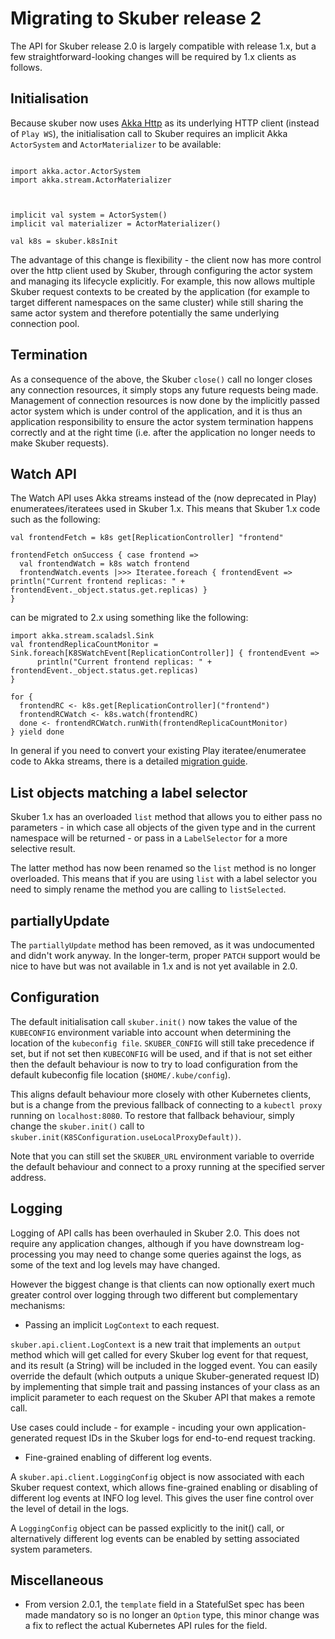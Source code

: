 # Migrating to Skuber release 2

The API for Skuber release 2.0 is largely compatible with release 1.x, but a few straightforward-looking changes will be required by 1.x clients as follows.

## Initialisation

Because skuber now uses [Akka Http](https://doc.akka.io/docs/akka-http/current/scala/http/) as its underlying HTTP client (instead of `Play WS`), the initialisation call to Skuber requires an implicit Akka `ActorSystem` and `ActorMaterializer` to be available:

```

import akka.actor.ActorSystem
import akka.stream.ActorMaterializer



implicit val system = ActorSystem()
implicit val materializer = ActorMaterializer()

val k8s = skuber.k8sInit

```

The advantage of this change is flexibility - the client now has more control over the http client used by Skuber, through configuring the actor system and managing its lifecycle explicitly. For example, this now allows multiple Skuber request contexts to be created by the application (for example to target different namespaces on the same cluster) while still sharing the same actor system and therefore potentially the same underlying connection pool.

## Termination

As a consequence of the above, the Skuber `close()` call no longer closes any connection resources, it simply stops any future requests being made. Management of connection resources is now done by the implicitly passed actor system which is under control of the application, and it is thus an application responsibility to ensure the actor system termination happens correctly and at the right time (i.e. after the application no longer needs to make Skuber requests).

## Watch API

The Watch API uses Akka streams instead of the (now deprecated in Play) enumeratees/iteratees used in Skuber 1.x. This means that Skuber 1.x code such as the following:

```
val frontendFetch = k8s get[ReplicationController] "frontend"

frontendFetch onSuccess { case frontend =>
  val frontendWatch = k8s watch frontend
  frontendWatch.events |>>> Iteratee.foreach { frontendEvent => println("Current frontend replicas: " + frontendEvent._object.status.get.replicas) }
}
```

can be migrated to 2.x using something like the following:

```
import akka.stream.scaladsl.Sink
val frontendReplicaCountMonitor = Sink.foreach[K8SWatchEvent[ReplicationController]] { frontendEvent =>
      println("Current frontend replicas: " + frontendEvent._object.status.get.replicas)
}

for {
  frontendRC <- k8s.get[ReplicationController]("frontend")
  frontendRCWatch <- k8s.watch(frontendRC)
  done <- frontendRCWatch.runWith(frontendReplicaCountMonitor)
} yield done
```

In general if you need to convert your existing Play iteratee/enumeratee code to Akka streams, there is a detailed [migration guide](https://www.playframework.com/documentation/2.6.x/StreamsMigration25#Migrating-Enumerators-to-Sources).

## List objects matching a label selector

Skuber 1.x has an overloaded `list` method that allows you to either pass no parameters - in which case all objects of the given type and in the current namespace will be returned - or pass in a `LabelSelector` for a more selective result.

The latter method has now been renamed so the `list` method is no longer overloaded. This means that if you are using `list` with a label selector you need to simply rename the method you are calling to `listSelected`.

## partiallyUpdate

The `partiallyUpdate` method has been removed, as it was undocumented and didn't work anyway. In the longer-term, proper `PATCH` support would be nice to have but was not available in 1.x and is not yet available in 2.0.

## Configuration

The default initialisation call `skuber.init()` now takes the value of the `KUBECONFIG` environment variable into account when determining the location of the `kubeconfig file`. `SKUBER_CONFIG` will still take precedence if set, but if not set then `KUBECONFIG` will be used, and if that is not set either then the default behaviour is now to try to load configuration from the default kubeconfig file location (`$HOME/.kube/config`).

This aligns default behaviour more closely with other Kubernetes clients, but is a change from the previous fallback of connecting to a `kubectl proxy` running on `localhost:8080`. To restore that fallback behaviour, simply change the `skuber.init()` call to `skuber.init(K8SConfiguration.useLocalProxyDefault))`.

Note that you can still set the `SKUBER_URL` environment variable to override the default behaviour and connect to a proxy running at the specified server address.

## Logging

Logging of API calls has been overhauled in Skuber 2.0. This does not require any application changes, although if you have downstream log-processing you may need to change some queries against the logs, as some of the text and log levels may have changed.

However the biggest change is that clients can now optionally exert much greater control over logging through two different but complementary mechanisms:

- Passing an implicit `LogContext` to each request.

`skuber.api.client.LogContext` is a new trait that implements an `output` method which will get called for every Skuber log event for that request, and its result (a String) will be included in the logged event. You can easily override the default (which outputs a unique Skuber-generated request ID) by implementing that simple trait and passing instances of your class as an implicit parameter to each request on the Skuber API that makes a remote call.

Use cases could include - for example - incuding your own application-generated request IDs in the Skuber logs for end-to-end request tracking.

- Fine-grained enabling of different log events.

A `skuber.api.client.LoggingConfig` object is now associated with each Skuber request context, which allows fine-grained enabling or disabling of different log events at INFO log level. This gives the user fine control over the level of detail in the logs.

A `LoggingConfig` object can be passed explicitly to the init() call, or alternatively different log events can be enabled by setting associated system parameters.

## Miscellaneous

- From version 2.0.1, the `template` field in a StatefulSet spec has been made mandatory so is no longer an `Option` type, this minor change was a fix to reflect the actual Kubernetes API rules for the field.







